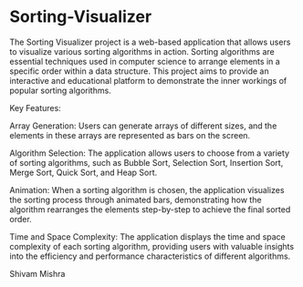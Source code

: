 # Sorting-Visualizer

The Sorting Visualizer project is a web-based application that allows users to visualize various sorting algorithms in action. Sorting algorithms are essential techniques used in computer science to arrange elements in a specific order within a data structure. This project aims to provide an interactive and educational platform to demonstrate the inner workings of popular sorting algorithms.

Key Features:

Array Generation: Users can generate arrays of different sizes, and the elements in these arrays are represented as bars on the screen.

Algorithm Selection: The application allows users to choose from a variety of sorting algorithms, such as Bubble Sort, Selection Sort, Insertion Sort, Merge Sort, Quick Sort, and Heap Sort.

Animation: When a sorting algorithm is chosen, the application visualizes the sorting process through animated bars, demonstrating how the algorithm rearranges the elements step-by-step to achieve the final sorted order.

Time and Space Complexity: The application displays the time and space complexity of each sorting algorithm, providing users with valuable insights into the efficiency and performance characteristics of different algorithms.

Shivam Mishra
